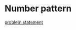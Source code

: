 # Number pattern
[problem statement](https://codezen.codingninjas.in/practice/8549/472/number-pattern)